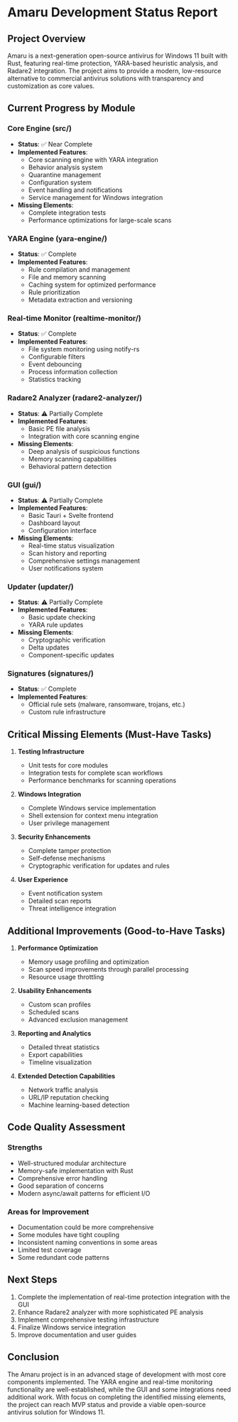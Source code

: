 # Amaru Development Status Report

## Project Overview
Amaru is a next-generation open-source antivirus for Windows 11 built with Rust, featuring real-time protection, YARA-based heuristic analysis, and Radare2 integration. The project aims to provide a modern, low-resource alternative to commercial antivirus solutions with transparency and customization as core values.

## Current Progress by Module

### Core Engine (src/)
- **Status**: ✅ Near Complete
- **Implemented Features**:
  - Core scanning engine with YARA integration
  - Behavior analysis system
  - Quarantine management
  - Configuration system
  - Event handling and notifications
  - Service management for Windows integration
- **Missing Elements**:
  - Complete integration tests
  - Performance optimizations for large-scale scans

### YARA Engine (yara-engine/)
- **Status**: ✅ Complete
- **Implemented Features**:
  - Rule compilation and management
  - File and memory scanning
  - Caching system for optimized performance
  - Rule prioritization
  - Metadata extraction and versioning

### Real-time Monitor (realtime-monitor/)
- **Status**: ✅ Complete
- **Implemented Features**:
  - File system monitoring using notify-rs
  - Configurable filters
  - Event debouncing
  - Process information collection
  - Statistics tracking

### Radare2 Analyzer (radare2-analyzer/)
- **Status**: ⚠️ Partially Complete
- **Implemented Features**:
  - Basic PE file analysis
  - Integration with core scanning engine
- **Missing Elements**:
  - Deep analysis of suspicious functions
  - Memory scanning capabilities
  - Behavioral pattern detection

### GUI (gui/)
- **Status**: ⚠️ Partially Complete
- **Implemented Features**:
  - Basic Tauri + Svelte frontend
  - Dashboard layout
  - Configuration interface
- **Missing Elements**:
  - Real-time status visualization
  - Scan history and reporting
  - Comprehensive settings management
  - User notifications system

### Updater (updater/)
- **Status**: ⚠️ Partially Complete
- **Implemented Features**:
  - Basic update checking
  - YARA rule updates
- **Missing Elements**:
  - Cryptographic verification
  - Delta updates
  - Component-specific updates

### Signatures (signatures/)
- **Status**: ✅ Complete
- **Implemented Features**:
  - Official rule sets (malware, ransomware, trojans, etc.)
  - Custom rule infrastructure

## Critical Missing Elements (Must-Have Tasks)

1. **Testing Infrastructure**
   - Unit tests for core modules
   - Integration tests for complete scan workflows
   - Performance benchmarks for scanning operations

2. **Windows Integration**
   - Complete Windows service implementation
   - Shell extension for context menu integration
   - User privilege management

3. **Security Enhancements**
   - Complete tamper protection
   - Self-defense mechanisms
   - Cryptographic verification for updates and rules

4. **User Experience**
   - Event notification system
   - Detailed scan reports
   - Threat intelligence integration

## Additional Improvements (Good-to-Have Tasks)

1. **Performance Optimization**
   - Memory usage profiling and optimization
   - Scan speed improvements through parallel processing
   - Resource usage throttling

2. **Usability Enhancements**
   - Custom scan profiles
   - Scheduled scans
   - Advanced exclusion management

3. **Reporting and Analytics**
   - Detailed threat statistics
   - Export capabilities
   - Timeline visualization

4. **Extended Detection Capabilities**
   - Network traffic analysis
   - URL/IP reputation checking
   - Machine learning-based detection

## Code Quality Assessment

### Strengths
- Well-structured modular architecture
- Memory-safe implementation with Rust
- Comprehensive error handling
- Good separation of concerns
- Modern async/await patterns for efficient I/O

### Areas for Improvement
- Documentation could be more comprehensive
- Some modules have tight coupling
- Inconsistent naming conventions in some areas
- Limited test coverage
- Some redundant code patterns

## Next Steps

1. Complete the implementation of real-time protection integration with the GUI
2. Enhance Radare2 analyzer with more sophisticated PE analysis
3. Implement comprehensive testing infrastructure
4. Finalize Windows service integration
5. Improve documentation and user guides

## Conclusion

The Amaru project is in an advanced stage of development with most core components implemented. The YARA engine and real-time monitoring functionality are well-established, while the GUI and some integrations need additional work. With focus on completing the identified missing elements, the project can reach MVP status and provide a viable open-source antivirus solution for Windows 11. 